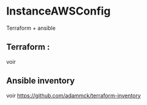 # InstanceAWSConfig
Terraform + ansible


## Terraform :
voir

## Ansible inventory 
voir https://github.com/adammck/terraform-inventory


